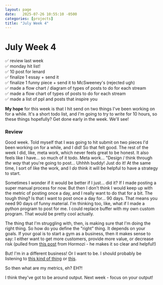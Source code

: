 ```yaml
---
layout: page
date:   2025-07-26 10:55:10 -0500
categories: [projects]
title: "July Week 4"
---
```

# July Week 4
✅ review last week  
✅ monday hit list!  
✅ 10 post for lenard   
✅ finalize 1 essay + send it    
✅ finalize 1 funny piece + send it to McSweeney's (rejected ugh)  
✅ made a flow chart / diagram of types of posts to do for each stream  
✅ made a flow chart of types of posts to do for each stream  
✅ made a list of ppl and posts that inspire you  

**My hope** for this week is that I hit send on two things I've been working on for a while. It's a short todo list, and I'm going to try to write for 10 hours, so these things hopefully? Get done early in the week. We'll see!

### Review
Good week. Told myself that I was going to hit submit on two pieces I'd been working on for a while, and I did! So that felt good. The rest of the week I did, like, meta work, which never feels great to be honest. It also feels like I have... so much of it todo. Meta work... "Design / think through *the way* that you're going to post... Uhhhh buddy! Just do it! At the same time, I sort of like the work, and I *do* think it will be helpful to have a strategy to start. 

Sometimes I wonder if it would be better if I just... did it? If I made posting a super manual process for now. But then I don't think I would keep up with the metric of posting once a day, and I really want to do that for a bit. The tough thing? Is that I want to post once a day for... 90 days. That means you need 90 days of funny material. I'm thinking too, like, what if I made a python program to post for me. I could replace buffer with my own custom program. That would be pretty cool actually. 

The thing that I'm struggling with, then, is making sure that I'm doing the right thing. So how do you define the "right" thing. It depends on your goals. If your goal is to start a gym as a business, then it makes sense to say: I either want to get more customers, provide more value, or decrease risk (pulled from [this post](https://www.instagram.com/p/DCpRJJ1Sqo0/) from Hormozi - he makes it so clear and helpful!)

But! I'm in a different business! Or I want to be. I should probably be listening to [this kind of thing](https://www.instagram.com/p/DKHp5BiR_Ru/?img_index=1) or [this](https://www.instagram.com/p/C4TkSTnP2GF/). 

So then what are my metrics, eh? EH?! 

I think they've got to be around output. Next week - focus on your output!
